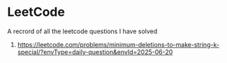 # LeetCode
A recrord of all the leetcode questions I have solved 
1. https://leetcode.com/problems/minimum-deletions-to-make-string-k-special/?envType=daily-question&envId=2025-06-20
